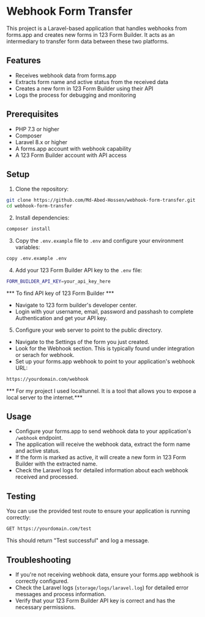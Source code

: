 # Webhook Form Transfer
This project is a Laravel-based application that handles webhooks from forms.app and creates new forms in 123 Form Builder. It acts as an intermediary to transfer form data between these two platforms.
## Features

- Receives webhook data from forms.app
- Extracts form name and active status from the received data
- Creates a new form in 123 Form Builder using their API
- Logs the process for debugging and monitoring

## Prerequisites

- PHP 7.3 or higher
- Composer
- Laravel 8.x or higher
- A forms.app account with webhook capability
- A 123 Form Builder account with API access

## Setup

1. Clone the repository:
```bash
git clone https://github.com/Md-Abed-Hossen/webhook-form-transfer.git
cd webhook-form-transfer
```
2. Install dependencies:
```bash
composer install
```
3. Copy the `.env.example` file to `.env` and configure your environment variables:
```bash
copy .env.example .env
```
4. Add your 123 Form Builder API key to the `.env` file:

```bash
FORM_BUILDER_API_KEY=your_api_key_here
```
*** To find API key of 123 Form Builder ***
- Navigate to 123 form builder's developer center.
- Login with your username, email, password and passhash to complete Authentication and get your API key.
5. Configure your web server to point to the public directory.
 - Navigate to the Settings of the form you just created.
 - Look for the Webhook section. This is typically found under integration or serach for webhook.
 - Set up your forms.app webhook to point to your application's webhook URL:
```bash
https://yourdomain.com/webhook
```
*** For my project I used localtunnel. It is a tool that allows you to expose a local server to the internet.***
## Usage

- Configure your forms.app to send webhook data to your application's `/webhook` endpoint.
- The application will receive the webhook data, extract the form name and active status.
- If the form is marked as active, it will create a new form in 123 Form Builder with the extracted name.
- Check the Laravel logs for detailed information about each webhook received and processed.

## Testing
You can use the provided test route to ensure your application is running correctly:
```bash
GET https://yourdomain.com/test
```
This should return "Test successful" and log a message.
## Troubleshooting

- If you're not receiving webhook data, ensure your forms.app webhook is correctly configured.
- Check the Laravel logs (`storage/logs/laravel.log`) for detailed error messages and process information.
- Verify that your 123 Form Builder API key is correct and has the necessary permissions.


